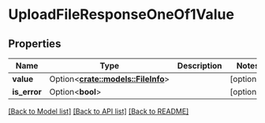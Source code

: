 # UploadFileResponseOneOf1Value

## Properties

Name | Type | Description | Notes
------------ | ------------- | ------------- | -------------
**value** | Option<[**crate::models::FileInfo**](FileInfo.md)> |  | [optional]
**is_error** | Option<**bool**> |  | [optional]

[[Back to Model list]](../README.md#documentation-for-models) [[Back to API list]](../README.md#documentation-for-api-endpoints) [[Back to README]](../README.md)


